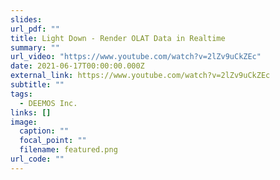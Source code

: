 ```yaml
---
slides: 
url_pdf: ""
title: Light Down - Render OLAT Data in Realtime
summary: ""
url_video: "https://www.youtube.com/watch?v=2lZv9uCkZEc"
date: 2021-06-17T00:00:00.000Z
external_link: https://www.youtube.com/watch?v=2lZv9uCkZEc
subtitle: ""
tags:
  - DEEMOS Inc.
links: []
image:
  caption: ""
  focal_point: ""
  filename: featured.png
url_code: ""
---
```

